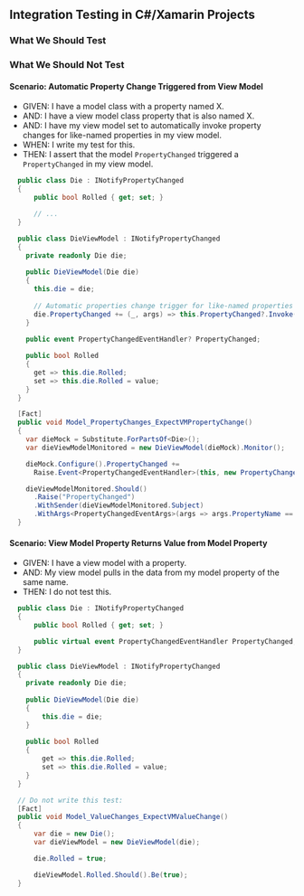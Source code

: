 ## Integration Testing in C#/Xamarin Projects

### What We Should Test

### What We Should Not Test

#### Scenario: Automatic Property Change Triggered from View Model
* GIVEN: I have a model class with a property named X.
* AND: I have a view model class property that is also named X.
* AND: I have my view model set to automatically invoke property changes for like-named properties in my view model.
* WHEN: I write my test for this.
* THEN: I assert that the model `PropertyChanged` triggered a `PropertyChanged` in my view model.

```csharp
  public class Die : INotifyPropertyChanged
  {
      public bool Rolled { get; set; }

      // ...
  }

  public class DieViewModel : INotifyPropertyChanged
  {
    private readonly Die die;
    
    public DieViewModel(Die die)
    {
      this.die = die;
      
      // Automatic properties change trigger for like-named properties in view model:
      die.PropertyChanged += (_, args) => this.PropertyChanged?.Invoke(this, args);
    }
    
    public event PropertyChangedEventHandler? PropertyChanged;

    public bool Rolled
    {
      get => this.die.Rolled;
      set => this.die.Rolled = value;
    }
  }

  [Fact]
  public void Model_PropertyChanges_ExpectVMPropertyChange()
  {
    var dieMock = Substitute.ForPartsOf<Die>();
    var dieViewModelMonitored = new DieViewModel(dieMock).Monitor();

    dieMock.Configure().PropertyChanged += 
      Raise.Event<PropertyChangedEventHandler>(this, new PropertyChangedEventArgs(nameof(Die.Rolled)));

    dieViewModelMonitored.Should()
      .Raise("PropertyChanged")
      .WithSender(dieViewModelMonitored.Subject)
      .WithArgs<PropertyChangedEventArgs>(args => args.PropertyName == nameof(DieViewModel.Rolled));
  }
```

#### Scenario: View Model Property Returns Value from Model Property
* GIVEN: I have a view model with a property.
* AND: My view model pulls in the data from my model property of the same name.
* THEN: I do not test this.

```csharp
  public class Die : INotifyPropertyChanged
  {
      public bool Rolled { get; set; }

      public virtual event PropertyChangedEventHandler PropertyChanged;
  }

  public class DieViewModel : INotifyPropertyChanged
  {
    private readonly Die die;
    
    public DieViewModel(Die die)
    {
        this.die = die;
    }
    
    public bool Rolled
    {
        get => this.die.Rolled;
        set => this.die.Rolled = value;
    }
  }

  // Do not write this test:
  [Fact]
  public void Model_ValueChanges_ExpectVMValueChange()
  {
      var die = new Die();
      var dieViewModel = new DieViewModel(die);

      die.Rolled = true;

      dieViewModel.Rolled.Should().Be(true);
  }
```
